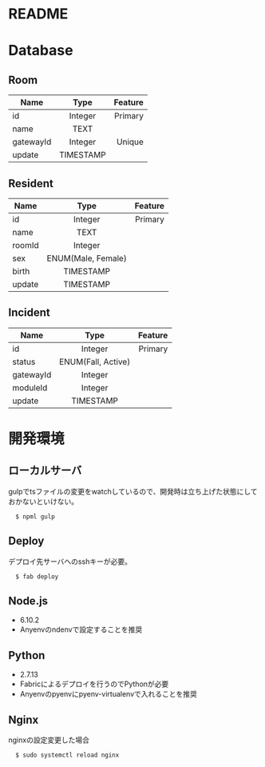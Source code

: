 # README

# Database
## Room

| Name      | Type      | Feature   |
| --------- |:---------:| ---------:|
| id        | Integer   | Primary   |
| name      | TEXT      |           |
| gatewayId | Integer   | Unique    |
| update    | TIMESTAMP |           |

## Resident

| Name      | Type                  | Feature   |
| --------- |:---------------------:| ---------:|
| id        | Integer               | Primary   |
| name      | TEXT                  |           |
| roomId    | Integer               |           |
| sex       | ENUM(Male, Female)    |           |
| birth     | TIMESTAMP             |           |
| update    | TIMESTAMP             |           |

## Incident

| Name      | Type                  | Feature   |
| --------- |:---------------------:| ---------:|
| id        | Integer               | Primary   |
| status    | ENUM(Fall, Active)    |           |
| gatewayId | Integer               |           |
| moduleId  | Integer               |           |
| update    | TIMESTAMP             |           |

# 開発環境
## ローカルサーバ
gulpでtsファイルの変更をwatchしているので、開発時は立ち上げた状態にしておかないといけない。
```
  $ npml gulp
```

## Deploy
デプロイ先サーバへのsshキーが必要。
```
  $ fab deploy
```

## Node.js
* 6.10.2
* Anyenvのndenvで設定することを推奨

## Python
* 2.7.13
* Fabricによるデプロイを行うのでPythonが必要
* Anyenvのpyenvにpyenv-virtualenvで入れることを推奨

## Nginx
nginxの設定変更した場合

```
  $ sudo systemctl reload nginx
```
